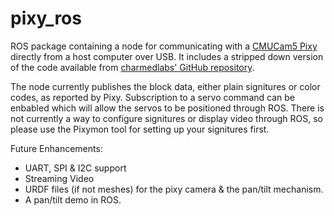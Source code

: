 pixy_ros
========

ROS package containing a node for communicating with a [CMUCam5 Pixy](http://www.cmucam.org/projects/cmucam5/wiki/Wiki) directly from a host computer over USB.  It includes a stripped down version of the code available from [charmedlabs' GitHub repository](https://github.com/charmedlabs/pixy). 


The node currently publishes the block data, either plain signitures or color codes, as reported by Pixy.  Subscription to a servo command can be enbabled which will allow the servos to be positioned through ROS.  There is not currently a way to configure signitures or display video through ROS, so please use the Pixymon tool for setting up your signitures first.


Future Enhancements:
* UART, SPI & I2C support
* Streaming Video
* URDF files (if not meshes) for the pixy camera & the pan/tilt mechanism.
* A pan/tilt demo in ROS.
